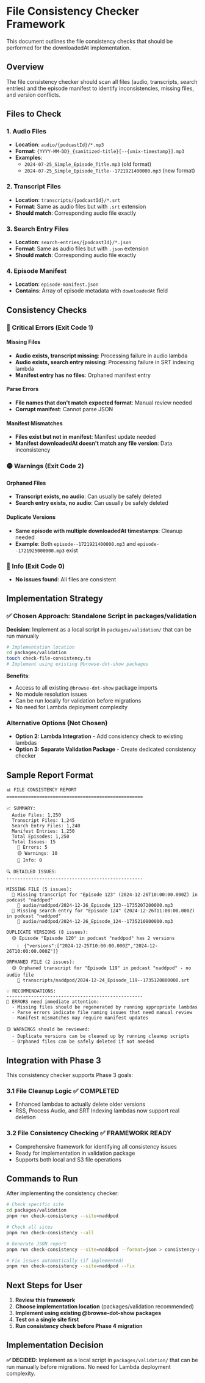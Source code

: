 # File Consistency Checker Framework

This document outlines the file consistency checks that should be performed for the downloadedAt implementation.

## Overview

The file consistency checker should scan all files (audio, transcripts, search entries) and the episode manifest to identify inconsistencies, missing files, and version conflicts.

## Files to Check

### 1. Audio Files
- **Location**: `audio/{podcastId}/*.mp3`
- **Format**: `{YYYY-MM-DD}_{sanitized-title}[--{unix-timestamp}].mp3`
- **Examples**: 
  - `2024-07-25_Simple_Episode_Title.mp3` (old format)
  - `2024-07-25_Simple_Episode_Title--1721921400000.mp3` (new format)

### 2. Transcript Files  
- **Location**: `transcripts/{podcastId}/*.srt`
- **Format**: Same as audio files but with `.srt` extension
- **Should match**: Corresponding audio file exactly

### 3. Search Entry Files
- **Location**: `search-entries/{podcastId}/*.json`
- **Format**: Same as audio files but with `.json` extension  
- **Should match**: Corresponding audio file exactly

### 4. Episode Manifest
- **Location**: `episode-manifest.json`
- **Contains**: Array of episode metadata with `downloadedAt` field

## Consistency Checks

### 🔴 Critical Errors (Exit Code 1)

#### Missing Files
- **Audio exists, transcript missing**: Processing failure in audio lambda
- **Audio exists, search entry missing**: Processing failure in SRT indexing lambda
- **Manifest entry has no files**: Orphaned manifest entry

#### Parse Errors
- **File names that don't match expected format**: Manual review needed
- **Corrupt manifest**: Cannot parse JSON

#### Manifest Mismatches
- **Files exist but not in manifest**: Manifest update needed
- **Manifest downloadedAt doesn't match any file version**: Data inconsistency

### 🟡 Warnings (Exit Code 2)

#### Orphaned Files
- **Transcript exists, no audio**: Can usually be safely deleted
- **Search entry exists, no audio**: Can usually be safely deleted

#### Duplicate Versions
- **Same episode with multiple downloadedAt timestamps**: Cleanup needed
- **Example**: Both `episode--1721921400000.mp3` and `episode--1721925000000.mp3` exist

### 🔵 Info (Exit Code 0)
- **No issues found**: All files are consistent

## Implementation Strategy

### ✅ Chosen Approach: Standalone Script in packages/validation
**Decision**: Implement as a local script in `packages/validation/` that can be run manually

```bash
# Implementation location
cd packages/validation
touch check-file-consistency.ts
# Implement using existing @browse-dot-show packages
```

**Benefits**:
- Access to all existing `@browse-dot-show` package imports
- No module resolution issues
- Can be run locally for validation before migrations
- No need for Lambda deployment complexity

### Alternative Options (Not Chosen)
- **Option 2: Lambda Integration** - Add consistency check to existing lambdas
- **Option 3: Separate Validation Package** - Create dedicated consistency checker

## Sample Report Format

```
📊 FILE CONSISTENCY REPORT
==================================================

📈 SUMMARY:
  Audio Files: 1,250
  Transcript Files: 1,245
  Search Entry Files: 1,240
  Manifest Entries: 1,250
  Total Episodes: 1,250
  Total Issues: 15
    🔴 Errors: 5
    🟡 Warnings: 10
    🔵 Info: 0

🔍 DETAILED ISSUES:
--------------------------------------------------

MISSING FILE (5 issues):
  🔴 Missing transcript for "Episode 123" (2024-12-26T10:00:00.000Z) in podcast "naddpod"
    📁 audio/naddpod/2024-12-26_Episode_123--1735207200000.mp3
  🔴 Missing search entry for "Episode 124" (2024-12-26T11:00:00.000Z) in podcast "naddpod"
    📁 audio/naddpod/2024-12-26_Episode_124--1735210800000.mp3

DUPLICATE VERSIONS (8 issues):
  🟡 Episode "Episode 120" in podcast "naddpod" has 2 versions
    ℹ️  {"versions":["2024-12-25T10:00:00.000Z","2024-12-26T10:00:00.000Z"]}

ORPHANED FILE (2 issues):
  🟡 Orphaned transcript for "Episode 119" in podcast "naddpod" - no audio file
    📁 transcripts/naddpod/2024-12-24_Episode_119--1735120800000.srt

💡 RECOMMENDATIONS:
--------------------------------------------------
🔴 ERRORS need immediate attention:
  - Missing files should be regenerated by running appropriate lambdas
  - Parse errors indicate file naming issues that need manual review
  - Manifest mismatches may require manifest updates

🟡 WARNINGS should be reviewed:
  - Duplicate versions can be cleaned up by running cleanup scripts
  - Orphaned files can be safely deleted if not needed
```

## Integration with Phase 3

This consistency checker supports Phase 3 goals:

### 3.1 File Cleanup Logic ✅ **COMPLETED**
- Enhanced lambdas to actually delete older versions
- RSS, Process Audio, and SRT Indexing lambdas now support real deletion

### 3.2 File Consistency Checking ✅ **FRAMEWORK READY**
- Comprehensive framework for identifying all consistency issues
- Ready for implementation in validation package
- Supports both local and S3 file operations

## Commands to Run

After implementing the consistency checker:

```bash
# Check specific site
cd packages/validation
pnpm run check-consistency --site=naddpod

# Check all sites  
pnpm run check-consistency --all

# Generate JSON report
pnpm run check-consistency --site=naddpod --format=json > consistency-report.json

# Fix issues automatically (if implemented)
pnpm run check-consistency --site=naddpod --fix
```

## Next Steps for User

1. **Review this framework**
2. **Choose implementation location** (packages/validation recommended)
3. **Implement using existing @browse-dot-show packages**
4. **Test on a single site first**
5. **Run consistency check before Phase 4 migration**

## Implementation Decision

**✅ DECIDED**: Implement as a local script in `packages/validation/` that can be run manually before migrations. No need for Lambda deployment complexity.